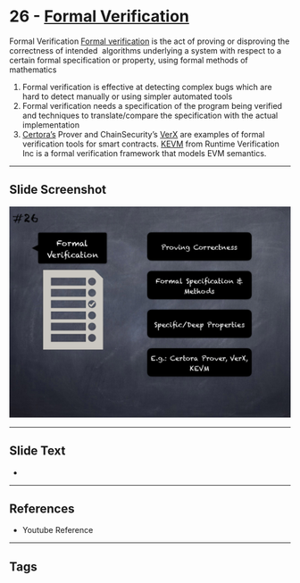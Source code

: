 
# 26 - [Formal Verification](./Formal%20Verification.md)

Formal Verification [Formal verification](https://en.wikipedia.org/wiki/Formal`verification) is the act of proving or disproving the correctness of intended  algorithms underlying a system with respect to a certain formal specification or property, using formal methods of mathematics 


1.  Formal verification is effective at detecting complex bugs which are hard to detect manually or using simpler automated tools
2.  Formal verification needs a specification of the program being verified and techniques to translate/compare the specification with the actual implementation
3.  [Certora’s](https://www.certora.com/) Prover and ChainSecurity’s [VerX](http://verx.ch/) are examples of formal verification tools for smart contracts. [KEVM](https://github.com/kframework/evm-semantics) from Runtime Verification Inc is a formal verification framework that models EVM semantics.


___
## Slide Screenshot
![026.png](../../images/6.%20Audit%20Techniques%20and%20Tools%20101/026.png)
___
## Slide Text
- 
___
## References
- Youtube Reference
___
## Tags
